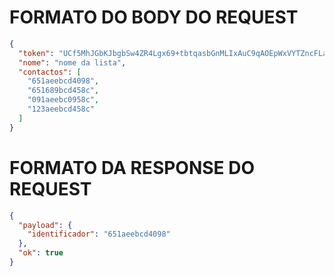 
# FORMATO DO BODY DO REQUEST
```json
{
  "token": "UCf5MhJGbKJbgbSw4ZR4Lgx69+tbtqasbGnMLIxAuC9qAOEpWxVYTZncFLaDlgAOZDDPzT2VbYksyt4jzksh.NDE3MzY2NmM1OTUyNTQ1NDUwNjUzOTY3MzU0ZTU2NDMzMTUyNmM0YzVhNGM0MjY0Nzk0MTY2NTkzMTZkNTAzNzc0NTQ2NTM0NmU0NTRhNjc=",
  "nome": "nome da lista",
  "contactos": [
    "651aeebcd4098",
    "651689bcd458c",
    "091aeebc0958c",
    "123aeebcd458c"
  ]
}
```

# FORMATO DA RESPONSE DO REQUEST
```json
{
  "payload": {
    "identificador": "651aeebcd4098"
  },
  "ok": true
}
```
